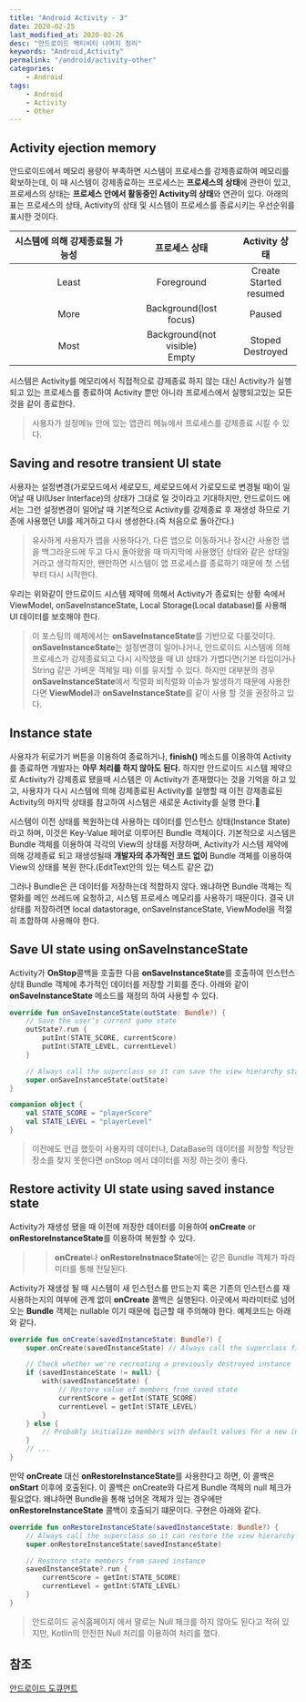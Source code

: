 ```yaml
---
title: "Android Activity - 3"
date: 2020-02-25
last_modified_at: 2020-02-26
desc: "안드로이드 액티비티 나머지 정리"
keywords: "Android,Activity"
permalink: "/android/activity-other"
categories: 
    - Android
tags: 
    - Android
    - Activity
    - Other
---
```


## Activity ejection memory

안드로이드에서 메모리 용량이 부족하면 시스템이 프로세스를 강제종료하여 메모리를 확보하는데, 이 때 시스템이 강제종료하는 프로세스는 **프로세스의 상태**에 관련이 있고, 프로세스의 상태는 **프로세스 안에서 활동중인 Activity의 상태**와 연관이 있다. 아래의 표는 프로세스의 상태, Activity의 상태 및 시스템이 프로세스를 종료시키는 우선순위를 표시한 것이다.

| 시스템에 의해 강제종료될 가능성 | 프로세스 상태 | Activity 상태 |
|:--------:|:-------:|:--------:|
| Least   | Foreground   | Create<br/>Started <br/> resumed   |
| More   | Background(lost focus)   | Paused   |
| Most   | Background(not visible)<br/>Empty   | Stoped<br/>Destroyed  |

시스템은 Activity를 메모리에서 직접적으로 강제종료 하지 않는 대신 Activity가 실행되고 있는 프로세스를 종료하여 Activity 뿐만 아니라 프로세스에서 실행되고있는 모든것을 같이 종료한다. 

> 사용자가 설정메뉴 안에 있는 앱관리 메뉴에서 프로세스를 강제종료 시킬 수 있다.

## Saving and resotre transient UI state

사용자는 설정변경(가로모드에서 세로모드, 세로모드에서 가로모드로 변경될 때)이 일어날 때 UI(User Interface)의 상태가 그대로 일 것이라고 기대하지만, 안드로이드 에서는 그런 설정변경이 일어날 때 기본적으로 Activity를 강제종료 후 재생성 하므로 기존에 사용했던 UI를 제거하고 다시 생성한다.(즉 처음으로 돌아간다.) 

> 유사하게 사용자가 앱을 사용하다가, 다른 앱으로 이동하거나 장시간 사용한 앱을 백그라운드에 두고 다시 돌아왔을 때 마지막에 사용했던 상태와 같은 상태일거라고 생각하지만, 왠만하면 시스템이 앱 프로세스를 종료하기 때문에 첫 스텝부터 다시 시작한다.

우리는 위와같이 안드로이드 시스템 제약에 의해서 Activity가 종료되는 상황 속에서 ViewModel, onSaveInstanceState, Local Storage(Local database)를 사용해 UI 데이터를 보호해야 한다. 

> 이 포스팅의 예제에서는 **onSaveInstanceState**를 기반으로 다룰것이다. **onSaveInstanceState**는 설정변경이 일어나거나, 안드로이드 시스템에 의해 프로세스가 강제종료되고 다시 시작했을 때 UI 상태가  가볍다면(기본 타입이거나 String 같은 가벼운 객체일 때) 이를 유지할 수 있다. 하지만 대부분의 경우 **onSaveInstanceState**에서 직렬화 비직렬화 이슈가 발생하기 때문에 사용한다면 **ViewModel**과 **onSaveInstanceState**를 같이 사용 할 것을 권장하고 있다.

## Instance state

사용자가 뒤로가기 버튼을 이용하여 종료하거나, **finish()** 메소드를 이용하여 Activity를 종료하면 개발자는 **아무 처리를 하지 않아도 된다.** 하지만 안드로이드 시스템 제약으로 Activity가 강제종료 됐을때 시스템은 이 Activity가 존재했다는 것을 기억을 하고 있고, 사용자가 다시 시스템에 의해 강제종료된 Activity를 실행할 때 이전 강제종료된 Activity의 마지막 상태를 참고하여 시스템은 새로운 Activity를 실행 한다.

시스템이 이전 상태를 복원하는데 사용하는 데이터를 인스턴스 상태(Instance State)라고 하며, 이것은 Key-Value 페어로 이루어진 Bundle 객체이다. 기본적으로 시스템은 Bundle 객체를 이용하여 각각의 View의 상태를 저장하며, Activity가 시스템 제약에 의해 강제종료 되고 재생성될때 **개발자의 추가적인 코드 없이** Bundle 객체를 이용하여 View의 상태를 복원 한다.(EditText안의 있는 텍스트 같은 값)

그러나 Bundle은 큰 데이터를 저장하는데 적합하지 않다. 왜냐하면 Bundle 객체는 직렬화를 메인 쓰레드에 요청하고, 시스템 프로세스 메모리를 사용하기 때문이다. 결국 UI 상태를 저장하려면 local datastorage, onSaveInstanceState, ViewModel을 적절히 조합하여 사용해야 한다.

## Save UI state using onSaveInstanceState

Activity가 **OnStop**콜백을 호출한 다음 **onSaveInstanceState**를 호출하여 인스턴스 상태 Bundle 객체에 추가적인 데이터를 저장할 기회를 준다. 아래와 같이 **onSaveInstanceState** 메소드를 재정의 하여 사용할 수 있다.

```kotlin
override fun onSaveInstanceState(outState: Bundle?) {
    // Save the user's current game state
    outState?.run {
        putInt(STATE_SCORE, currentScore)
        putInt(STATE_LEVEL, currentLevel)
    }

    // Always call the superclass so it can save the view hierarchy state
    super.onSaveInstanceState(outState)
}

companion object {
    val STATE_SCORE = "playerScore"
    val STATE_LEVEL = "playerLevel"
}
```

> 이전에도 언급 했듯이 사용자의 데이터나, DataBase의 데이터를 저장할 적당한 장소를 찾지 못한다면 onStop 에서 데이터를 저장 하는것이 좋다.

## Restore activity UI state using saved instance state

Activity가 재생성 됐을 때 이전에 저장한 데이터를 이용하여 **onCreate** or **onRestoreInstanceState**를 이용하여 복원할 수 있다. 

>> **onCreate**나 **onRestoreInstnaceState**에는 같은 Bundle 객체가 파라미터를 통해 전달된다.

Activity가 재생성 될 때 시스템이 새 인스턴스를 만드는지 혹은 기존의 인스턴스를 재사용하는지의 여부에 관계 없이 **onCreate** 콜백은 실행된다. 이곳에서 파라미터로 넘어오는 **Bundle** 객체는 nullable 이기 때문에 접근할 때 주의해야 한다. 예제코드는 아래와 같다.

```kotlin
override fun onCreate(savedInstanceState: Bundle?) {
    super.onCreate(savedInstanceState) // Always call the superclass first

    // Check whether we're recreating a previously destroyed instance
    if (savedInstanceState != null) {
        with(savedInstanceState) {
            // Restore value of members from saved state
            currentScore = getInt(STATE_SCORE)
            currentLevel = getInt(STATE_LEVEL)
        }
    } else {
        // Probably initialize members with default values for a new instance
    }
    // ...
}
```

만약 **onCreate** 대신 **onRestoreInstanceState**를 사용한다고 하면, 이 콜백은 **onStart** 이후에 호출된다. 이 콜백은 onCreate와 다르게 Bundle 객체의 null 체크가 필요없다. 왜냐하면 Bundle을 통해 넘어온 객체가 있는 경우에만 **onRestoreInstanceState** 콜백이 호출되기 떄문이다. 구현은 아래와 같다.

```kotlin
override fun onRestoreInstanceState(savedInstanceState: Bundle?) {
    // Always call the superclass so it can restore the view hierarchy
    super.onRestoreInstanceState(savedInstanceState)

    // Restore state members from saved instance
    savedInstanceState?.run {
        currentScore = getInt(STATE_SCORE)
        currentLevel = getInt(STATE_LEVEL)
    }
}
```

> 안드로이드 공식홈페이지 에서 말로는 Null 체크를 하지 않아도 된다고 적혀 있지만, Kotlin의 안전한 Null 처리를 이용하여 처리를 했다.

## 참조

[안드로이드 도큐먼트](https://developer.android.com/guide/components/activities/activity-lifecycle#saras)